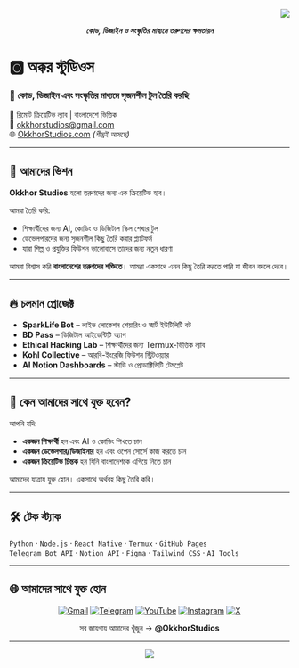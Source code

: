 <p align="right">
  <a href="https://github.com/OkkhorStudios/.github/blob/main/profile/README.md">
    <img src="https://img.shields.io/badge/English%20Version-CLICK%20HERE-blue?style=for-the-badge" />
  </a>
</p>

<p align="center">
  <b><i>কোড, ডিজাইন ও সংস্কৃতির মাধ্যমে তরুণদের ক্ষমতায়ন</i></b>
</p>

# 🅾️ অক্কর স্টুডিওস

### 🎨 **কোড, ডিজাইন এবং সংস্কৃতির মাধ্যমে সৃজনশীল টুল তৈরি করছি**  
📍 রিমোট ক্রিয়েটিভ ল্যাব | বাংলাদেশে ভিত্তিক  
📧 okkhorstudios@gmail.com  
🌐 [OkkhorStudios.com](https://okkhorstudios.com) *(শীঘ্রই আসছে)*

---

## 🚀 আমাদের ভিশন
**Okkhor Studios** হলো তরুণদের জন্য এক ক্রিয়েটিভ হাব।  

আমরা তৈরি করি:
- শিক্ষার্থীদের জন্য AI, কোডিং ও ডিজিটাল স্কিল শেখার টুল  
- ডেভেলপারদের জন্য সৃজনশীল কিছু তৈরি করার প্ল্যাটফর্ম  
- যারা শিল্প ও প্রযুক্তির ফিউশন ভালোবাসে তাদের জন্য নতুন ধারণা  

আমরা বিশ্বাস করি **বাংলাদেশের তরুণদের শক্তিতে**। আমরা একসাথে এমন কিছু তৈরি করতে পারি যা জীবন বদলে দেবে।

---

## 🔥 চলমান প্রোজেক্ট
- **SparkLife Bot** – লাইভ লোকেশন শেয়ারিং ও স্মার্ট ইউটিলিটি বট  
- **BD Pass** – ডিজিটাল আইডেন্টিটি অ্যাপ  
- **Ethical Hacking Lab** – শিক্ষার্থীদের জন্য Termux-ভিত্তিক ল্যাব  
- **Kohl Collective** – আরবি-ইংরেজি ফিউশন স্ট্রিটওয়্যার  
- **AI Notion Dashboards** – স্টাডি ও প্রোডাক্টিভিটি টেমপ্লেট  

---

## 🌟 কেন আমাদের সাথে যুক্ত হবেন?
আপনি যদি:
- **একজন শিক্ষার্থী** হন এবং AI ও কোডিং শিখতে চান
- **একজন ডেভেলপার/ডিজাইনার** হন এবং ওপেন সোর্সে কাজ করতে চান
- **একজন ক্রিয়েটিভ চিন্তক** হন যিনি বাংলাদেশকে এগিয়ে নিতে চান  

আমাদের যাত্রায় যুক্ত হোন। একসাথে অর্থবহ কিছু তৈরি করি।

---

## 🛠 টেক স্ট্যাক
`Python` · `Node.js` · `React Native` · `Termux` · `GitHub Pages`  
`Telegram Bot API` · `Notion API` · `Figma` · `Tailwind CSS` · `AI Tools`

---

## 🌐 আমাদের সাথে যুক্ত হোন

<p align="center">
  <a href="mailto:okkhorstudios@gmail.com"><img src="https://img.icons8.com/fluency/48/gmail-new.png" alt="Gmail"/></a>
  <a href="https://t.me/OkkhorStudios"><img src="https://img.icons8.com/fluency/48/telegram-app.png" alt="Telegram"/></a>
  <a href="https://youtube.com/@OkkhorStudios"><img src="https://img.icons8.com/fluency/48/youtube-play.png" alt="YouTube"/></a>
  <a href="https://instagram.com/OkkhorStudios"><img src="https://img.icons8.com/fluency/48/instagram-new.png" alt="Instagram"/></a>
  <a href="https://x.com/OkkhorStudios"><img src="https://img.icons8.com/fluency/48/twitterx.png" alt="X"/></a>
</p>

<p align="center">সব জায়গায় আমাদের খুঁজুন → <b>@OkkhorStudios</b></p>

---

<p align="center">
  <a href="https://github.com/OkkhorStudios/.github/blob/main/profile/README.md">
    <img src="https://img.shields.io/badge/English%20Version-CLICK%20HERE-blue?style=for-the-badge" />
  </a>
</p>